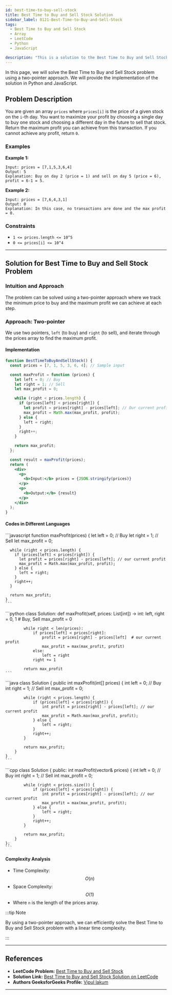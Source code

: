 ```yaml
---
id: best-time-to-buy-sell-stock
title: Best Time to Buy and Sell Stock Solution
sidebar_label: 0121-Best-Time-to-Buy-and-Sell-Stock
tags:
  - Best Time to Buy and Sell Stock
  - Array
  - LeetCode
  - Python
  - JavaScript

description: "This is a solution to the Best Time to Buy and Sell Stock problem on LeetCode."
---
```


In this page, we will solve the Best Time to Buy and Sell Stock problem using a two-pointer approach. We will provide the implementation of the solution in Python and JavaScript.

## Problem Description

You are given an array `prices` where `prices[i]` is the price of a given stock on the `i`-th day. You want to maximize your profit by choosing a single day to buy one stock and choosing a different day in the future to sell that stock. Return the maximum profit you can achieve from this transaction. If you cannot achieve any profit, return `0`.

### Examples

**Example 1:**

```plaintext
Input: prices = [7,1,5,3,6,4]
Output: 5
Explanation: Buy on day 2 (price = 1) and sell on day 5 (price = 6), profit = 6-1 = 5.
```

**Example 2:**

```plaintext
Input: prices = [7,6,4,3,1]
Output: 0
Explanation: In this case, no transactions are done and the max profit = 0.
```

### Constraints

- `1 <= prices.length <= 10^5`
- `0 <= prices[i] <= 10^4`

---

## Solution for Best Time to Buy and Sell Stock Problem

### Intuition and Approach

The problem can be solved using a two-pointer approach where we track the minimum price to buy and the maximum profit we can achieve at each step.

<Tabs>
 <tabItem value="Two-pointer Approach" label="Two-pointer Approach">

### Approach: Two-pointer

We use two pointers, `left` (to buy) and `right` (to sell), and iterate through the prices array to find the maximum profit.

#### Implementation

```jsx live
function BestTimeToBuyAndSellStock() {
  const prices = [7, 1, 5, 3, 6, 4]; // Sample input

  const maxProfit = function (prices) {
    let left = 0; // Buy
    let right = 1; // Sell
    let max_profit = 0;

    while (right < prices.length) {
      if (prices[left] < prices[right]) {
        let profit = prices[right] - prices[left]; // Our current profit
        max_profit = Math.max(max_profit, profit);
      } else {
        left = right;
      }
      right++;
    }

    return max_profit;
  };

  const result = maxProfit(prices);
  return (
    <div>
      <p>
        <b>Input:</b> prices = {JSON.stringify(prices)}
      </p>
      <p>
        <b>Output:</b> {result}
      </p>
    </div>
  );
}
```

#### Codes in Different Languages

<Tabs>
  <TabItem value="JavaScript" label="JavaScript" default>
  <SolutionAuthor name="@Vipullakum007"/>
   ```javascript
    function maxProfit(prices) {
      let left = 0; // Buy
      let right = 1; // Sell
      let max_profit = 0;

      while (right < prices.length) {
        if (prices[left] < prices[right]) {
          let profit = prices[right] - prices[left]; // our current profit
          max_profit = Math.max(max_profit, profit);
        } else {
          left = right;
        }
        right++;
      }

      return max_profit;
    }
    ```

  </TabItem>
  <TabItem value="Python" label="Python">
  <SolutionAuthor name="@Vipullakum007"/> 
   ```python
    class Solution:
        def maxProfit(self, prices: List[int]) -> int:
            left, right = 0, 1  # Buy, Sell
            max_profit = 0

            while right < len(prices):
                if prices[left] < prices[right]:
                    profit = prices[right] - prices[left]  # our current profit
                    max_profit = max(max_profit, profit)
                else:
                    left = right
                right += 1

            return max_profit
    ```

  </TabItem>
  <TabItem value="Java" label="Java"> 
  <SolutionAuthor name="@Vipullakum007"/>
   ```java
    class Solution {
        public int maxProfit(int[] prices) {
            int left = 0; // Buy
            int right = 1; // Sell
            int max_profit = 0;

            while (right < prices.length) {
                if (prices[left] < prices[right]) {
                    int profit = prices[right] - prices[left]; // our current profit
                    max_profit = Math.max(max_profit, profit);
                } else {
                    left = right;
                }
                right++;
            }

            return max_profit;
        }
    }
    ```

  </TabItem>
  <TabItem value="C++" label="C++">
  <SolutionAuthor name="@Vipullakum007"/>
   ```cpp
    class Solution {
    public:
        int maxProfit(vector<int>& prices) {
            int left = 0; // Buy
            int right = 1; // Sell
            int max_profit = 0;

            while (right < prices.size()) {
                if (prices[left] < prices[right]) {
                    int profit = prices[right] - prices[left]; // our current profit
                    max_profit = max(max_profit, profit);
                } else {
                    left = right;
                }
                right++;
            }

            return max_profit;
        }
    };
    ```

  </TabItem>  
</Tabs>

#### Complexity Analysis

- Time Complexity: $$O(n)$$
- Space Complexity: $$O(1)$$
- Where `n` is the length of the prices array.

</tabItem>
</Tabs>

:::tip Note

By using a two-pointer approach, we can efficiently solve the Best Time to Buy and Sell Stock problem with a linear time complexity.

:::

---

## References

- **LeetCode Problem:** [Best Time to Buy and Sell Stock](https://leetcode.com/problems/best-time-to-buy-and-sell-stock/)
- **Solution Link:** [Best Time to Buy and Sell Stock Solution on LeetCode](https://leetcode.com/problems/best-time-to-buy-and-sell-stock/solutions/)
- **Authors GeeksforGeeks Profile:** [Vipul lakum](https://www.geeksforgeeks.org/user/lakumvipwjge/)

---
